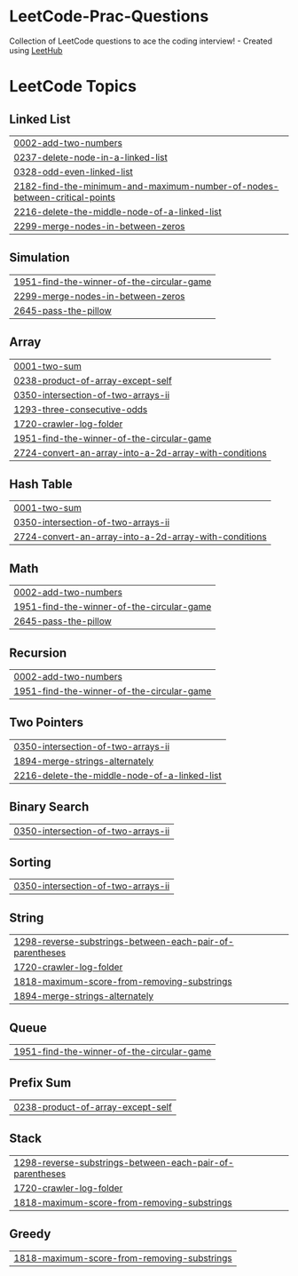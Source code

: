 # LeetCode-Prac-Questions
Collection of LeetCode questions to ace the coding interview! - Created using [LeetHub](https://github.com/QasimWani/LeetHub)

<!---LeetCode Topics Start-->
# LeetCode Topics
## Linked List
|  |
| ------- |
| [0002-add-two-numbers](https://github.com/MUHAMMAD-ABDUL-RAFAY/LeetCode-Prac-Questions/tree/master/0002-add-two-numbers) |
| [0237-delete-node-in-a-linked-list](https://github.com/MUHAMMAD-ABDUL-RAFAY/LeetCode-Prac-Questions/tree/master/0237-delete-node-in-a-linked-list) |
| [0328-odd-even-linked-list](https://github.com/MUHAMMAD-ABDUL-RAFAY/LeetCode-Prac-Questions/tree/master/0328-odd-even-linked-list) |
| [2182-find-the-minimum-and-maximum-number-of-nodes-between-critical-points](https://github.com/MUHAMMAD-ABDUL-RAFAY/LeetCode-Prac-Questions/tree/master/2182-find-the-minimum-and-maximum-number-of-nodes-between-critical-points) |
| [2216-delete-the-middle-node-of-a-linked-list](https://github.com/MUHAMMAD-ABDUL-RAFAY/LeetCode-Prac-Questions/tree/master/2216-delete-the-middle-node-of-a-linked-list) |
| [2299-merge-nodes-in-between-zeros](https://github.com/MUHAMMAD-ABDUL-RAFAY/LeetCode-Prac-Questions/tree/master/2299-merge-nodes-in-between-zeros) |
## Simulation
|  |
| ------- |
| [1951-find-the-winner-of-the-circular-game](https://github.com/MUHAMMAD-ABDUL-RAFAY/LeetCode-Prac-Questions/tree/master/1951-find-the-winner-of-the-circular-game) |
| [2299-merge-nodes-in-between-zeros](https://github.com/MUHAMMAD-ABDUL-RAFAY/LeetCode-Prac-Questions/tree/master/2299-merge-nodes-in-between-zeros) |
| [2645-pass-the-pillow](https://github.com/MUHAMMAD-ABDUL-RAFAY/LeetCode-Prac-Questions/tree/master/2645-pass-the-pillow) |
## Array
|  |
| ------- |
| [0001-two-sum](https://github.com/MUHAMMAD-ABDUL-RAFAY/LeetCode-Prac-Questions/tree/master/0001-two-sum) |
| [0238-product-of-array-except-self](https://github.com/MUHAMMAD-ABDUL-RAFAY/LeetCode-Prac-Questions/tree/master/0238-product-of-array-except-self) |
| [0350-intersection-of-two-arrays-ii](https://github.com/MUHAMMAD-ABDUL-RAFAY/LeetCode-Prac-Questions/tree/master/0350-intersection-of-two-arrays-ii) |
| [1293-three-consecutive-odds](https://github.com/MUHAMMAD-ABDUL-RAFAY/LeetCode-Prac-Questions/tree/master/1293-three-consecutive-odds) |
| [1720-crawler-log-folder](https://github.com/MUHAMMAD-ABDUL-RAFAY/LeetCode-Prac-Questions/tree/master/1720-crawler-log-folder) |
| [1951-find-the-winner-of-the-circular-game](https://github.com/MUHAMMAD-ABDUL-RAFAY/LeetCode-Prac-Questions/tree/master/1951-find-the-winner-of-the-circular-game) |
| [2724-convert-an-array-into-a-2d-array-with-conditions](https://github.com/MUHAMMAD-ABDUL-RAFAY/LeetCode-Prac-Questions/tree/master/2724-convert-an-array-into-a-2d-array-with-conditions) |
## Hash Table
|  |
| ------- |
| [0001-two-sum](https://github.com/MUHAMMAD-ABDUL-RAFAY/LeetCode-Prac-Questions/tree/master/0001-two-sum) |
| [0350-intersection-of-two-arrays-ii](https://github.com/MUHAMMAD-ABDUL-RAFAY/LeetCode-Prac-Questions/tree/master/0350-intersection-of-two-arrays-ii) |
| [2724-convert-an-array-into-a-2d-array-with-conditions](https://github.com/MUHAMMAD-ABDUL-RAFAY/LeetCode-Prac-Questions/tree/master/2724-convert-an-array-into-a-2d-array-with-conditions) |
## Math
|  |
| ------- |
| [0002-add-two-numbers](https://github.com/MUHAMMAD-ABDUL-RAFAY/LeetCode-Prac-Questions/tree/master/0002-add-two-numbers) |
| [1951-find-the-winner-of-the-circular-game](https://github.com/MUHAMMAD-ABDUL-RAFAY/LeetCode-Prac-Questions/tree/master/1951-find-the-winner-of-the-circular-game) |
| [2645-pass-the-pillow](https://github.com/MUHAMMAD-ABDUL-RAFAY/LeetCode-Prac-Questions/tree/master/2645-pass-the-pillow) |
## Recursion
|  |
| ------- |
| [0002-add-two-numbers](https://github.com/MUHAMMAD-ABDUL-RAFAY/LeetCode-Prac-Questions/tree/master/0002-add-two-numbers) |
| [1951-find-the-winner-of-the-circular-game](https://github.com/MUHAMMAD-ABDUL-RAFAY/LeetCode-Prac-Questions/tree/master/1951-find-the-winner-of-the-circular-game) |
## Two Pointers
|  |
| ------- |
| [0350-intersection-of-two-arrays-ii](https://github.com/MUHAMMAD-ABDUL-RAFAY/LeetCode-Prac-Questions/tree/master/0350-intersection-of-two-arrays-ii) |
| [1894-merge-strings-alternately](https://github.com/MUHAMMAD-ABDUL-RAFAY/LeetCode-Prac-Questions/tree/master/1894-merge-strings-alternately) |
| [2216-delete-the-middle-node-of-a-linked-list](https://github.com/MUHAMMAD-ABDUL-RAFAY/LeetCode-Prac-Questions/tree/master/2216-delete-the-middle-node-of-a-linked-list) |
## Binary Search
|  |
| ------- |
| [0350-intersection-of-two-arrays-ii](https://github.com/MUHAMMAD-ABDUL-RAFAY/LeetCode-Prac-Questions/tree/master/0350-intersection-of-two-arrays-ii) |
## Sorting
|  |
| ------- |
| [0350-intersection-of-two-arrays-ii](https://github.com/MUHAMMAD-ABDUL-RAFAY/LeetCode-Prac-Questions/tree/master/0350-intersection-of-two-arrays-ii) |
## String
|  |
| ------- |
| [1298-reverse-substrings-between-each-pair-of-parentheses](https://github.com/MUHAMMAD-ABDUL-RAFAY/LeetCode-Prac-Questions/tree/master/1298-reverse-substrings-between-each-pair-of-parentheses) |
| [1720-crawler-log-folder](https://github.com/MUHAMMAD-ABDUL-RAFAY/LeetCode-Prac-Questions/tree/master/1720-crawler-log-folder) |
| [1818-maximum-score-from-removing-substrings](https://github.com/MUHAMMAD-ABDUL-RAFAY/LeetCode-Prac-Questions/tree/master/1818-maximum-score-from-removing-substrings) |
| [1894-merge-strings-alternately](https://github.com/MUHAMMAD-ABDUL-RAFAY/LeetCode-Prac-Questions/tree/master/1894-merge-strings-alternately) |
## Queue
|  |
| ------- |
| [1951-find-the-winner-of-the-circular-game](https://github.com/MUHAMMAD-ABDUL-RAFAY/LeetCode-Prac-Questions/tree/master/1951-find-the-winner-of-the-circular-game) |
## Prefix Sum
|  |
| ------- |
| [0238-product-of-array-except-self](https://github.com/MUHAMMAD-ABDUL-RAFAY/LeetCode-Prac-Questions/tree/master/0238-product-of-array-except-self) |
## Stack
|  |
| ------- |
| [1298-reverse-substrings-between-each-pair-of-parentheses](https://github.com/MUHAMMAD-ABDUL-RAFAY/LeetCode-Prac-Questions/tree/master/1298-reverse-substrings-between-each-pair-of-parentheses) |
| [1720-crawler-log-folder](https://github.com/MUHAMMAD-ABDUL-RAFAY/LeetCode-Prac-Questions/tree/master/1720-crawler-log-folder) |
| [1818-maximum-score-from-removing-substrings](https://github.com/MUHAMMAD-ABDUL-RAFAY/LeetCode-Prac-Questions/tree/master/1818-maximum-score-from-removing-substrings) |
## Greedy
|  |
| ------- |
| [1818-maximum-score-from-removing-substrings](https://github.com/MUHAMMAD-ABDUL-RAFAY/LeetCode-Prac-Questions/tree/master/1818-maximum-score-from-removing-substrings) |
<!---LeetCode Topics End-->